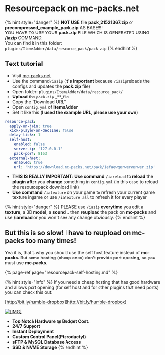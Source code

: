 # Resourcepack on mc-packs.net

{% hint style="danger" %}
**NOT USE** file **pack\_21521367.zip** or **precompressed\_example\_pack.zip** AS BASE!!!!  
YOU HAVE TO USE YOUR **pack.zip** FILE WHICH IS GENERATED USING **/iazip** COMMAND.  
You can find it in this folder: `plugins/ItemsAdder/data/resource_pack/pack.zip`
{% endhint %}

## Text tutorial

* Visit [mc-packs.net](https://mc-packs.net/)
* Use the command`/iazip` \(**it's important** because `/iazip`reloads the configs and updates the **pack.zip** file\)
* Open folder: `plugins/ItemsAdder/data/resource_pack/`
* **Upload** the `pack.zip` _\*\*_file
* Copy the "Download URL"
* Open `config.yml` of **ItemsAdder**
* Set it like this \(**I used the example URL, please use your own**\)

```yaml
resource-pack:
  apply-on-join: true
  kick-player-on-decline: false
  delay-ticks: 1
  self-host:
    enabled: false
    server-ip: '127.0.0.1'
    pack-port: 8163
  external-host:
    enabled: true
    url: 'https://download.mc-packs.net/pack/1efaewqerwerwerwer.zip'
```

* **THIS IS REALLY IMPORTANT**: **Use command** `/iareload` to **reload** the **plugin after** you **change** something in `config.yml` \(in this case to reload the resourcepack download link\)
* **Use command** `/iatexture` on your game to refresh your current game texture ingame or use `/iatexture all` to refresh it for every player

{% hint style="danger" %}
PLEASE use `/iazip` **everytime** you edit a **texture**, a 3D **model**, a **sound**... then **reupload** the pack on **mc-packs** and use **/iareload** or you won't see any change obviously.
{% endhint %}

## But this is so slow! I have to reupload on mc-packs too many times!

Yea it is, that's why you should use the self host feature instead of **mc-packs**. But some hosting \(cheap ones\) don't provide port opening, so you must use **mc-packs**.

{% page-ref page="resourcepack-self-hosting.md" %}

{% hint style="info" %}
If you need a cheap hosting that has good hardware and allows port opening \(for self host and for other plugins that need ports\) you can check this out:

[http://bit.ly/humble-dropbox](http://bit.ly/humble-dropbox)

[![\[&#x200B;IMG\]](https://proxy.spigotmc.org/79afd6d87a5bfbed0addd07d59139b29552f0627?url=https%3A%2F%2Fi.imgur.com%2FMMICa0s.jpg)](https://bit.ly/2MOtOR5)

* **Top Notch Hardware @ Budget Cost.**
* **24/7 Support**
* **Instant Deployment**
* **Custom Control Panel\(Pterodactyl\)**
* **sFTP & MySQL Database Access**
* **SSD & NVME Storage**
{% endhint %}

